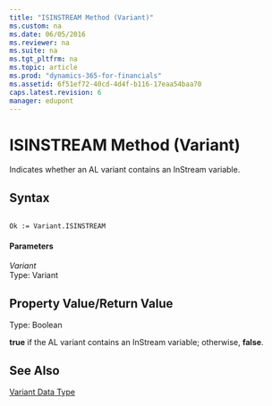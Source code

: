 ```yaml
---
title: "ISINSTREAM Method (Variant)"
ms.custom: na
ms.date: 06/05/2016
ms.reviewer: na
ms.suite: na
ms.tgt_pltfrm: na
ms.topic: article
ms.prod: "dynamics-365-for-financials"
ms.assetid: 6f51ef72-40cd-4d4f-b116-17eaa54baa70
caps.latest.revision: 6
manager: edupont
---
```

# ISINSTREAM Method (Variant)
Indicates whether an AL variant contains an InStream variable.  
  
## Syntax  
  
```  
  
Ok := Variant.ISINSTREAM  
```  
  
#### Parameters  
 *Variant*  
 Type: Variant  
  
## Property Value/Return Value  
 Type: Boolean  
  
 **true** if the AL variant contains an InStream variable; otherwise, **false**.  
  
## See Also  
 [Variant Data Type](../datatypes/devenv-Variant-Data-Type.md)